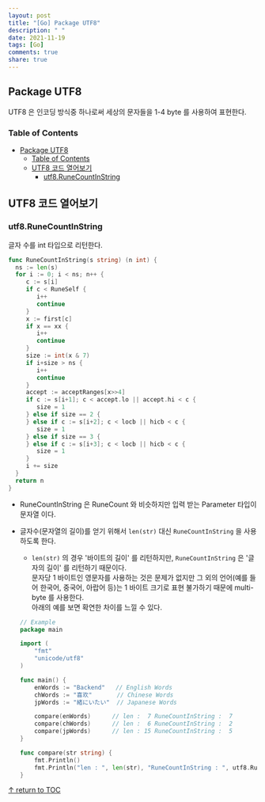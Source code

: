```yaml
---
layout: post
title: "[Go] Package UTF8"
description: " "
date: 2021-11-19
tags: [Go]
comments: true
share: true
---
```


## Package UTF8  
UTF8 은 인코딩 방식중 하나로써 세상의 문자들을 1-4 byte 를 사용하여 표현한다.

### Table of Contents
- [Package UTF8](#package-utf8)
    - [Table of Contents](#table-of-contents)
  - [UTF8 코드 열어보기](#utf8-코드-열어보기)
    - [utf8.RuneCountInString](#utf8runecountinstring)


## UTF8 코드 열어보기

### utf8.RuneCountInString
글자 수를 int 타입으로 리턴한다.
```go
func RuneCountInString(s string) (n int) {
  ns := len(s)
  for i := 0; i < ns; n++ {
     c := s[i]
     if c < RuneSelf {
        i++
        continue
     }
     x := first[c]
     if x == xx {
        i++ 
        continue
     }
     size := int(x & 7)
     if i+size > ns {
        i++ 
        continue
     }
     accept := acceptRanges[x>>4]
     if c := s[i+1]; c < accept.lo || accept.hi < c {
        size = 1
     } else if size == 2 {
     } else if c := s[i+2]; c < locb || hicb < c {
        size = 1
     } else if size == 3 {
     } else if c := s[i+3]; c < locb || hicb < c {
        size = 1
     }
     i += size
  }
  return n
}
```
* RuneCountInString 은 RuneCount 와 비슷하지만 입력 받는 Parameter 타입이 문자열 이다. 

* 글자수(문자열의 길이)를 얻기 위해서 ```len(str)``` 대신 ```RuneCountInString``` 을 사용하도록 한다.
    * ```len(str)``` 의 경우 '바이트의 길이' 를 리턴하지만, ```RuneCountInString``` 은 '글자의 길이' 를 리턴하기 때문이다.  
   문자당 1 바이트인 영문자를 사용하는 것은 문제가 없지만 그 외의 언어(예를 들어 한국어, 중국어, 아랍어 등)는 1 바이트 크기로 표현 불가하기 때문에 multi-byte 를 사용한다.  
   아래의 예를 보면 확연한 차이를 느낄 수 있다.
    ```go
    // Example 
    package main

    import (
        "fmt"
        "unicode/utf8"
    )

    func main() {
        enWords := "Backend"   // English Words
        chWords := "喜欢"       // Chinese Words
        jpWords := "緒にいたい"  // Japanese Words

        compare(enWords)      // len :  7 RuneCountInString :  7
        compare(chWords)      // len :  6 RuneCountInString :  2
        compare(jpWords)      // len : 15 RuneCountInString :  5
    }

    func compare(str string) {
        fmt.Println()
        fmt.Println("len : ", len(str), "RuneCountInString : ", utf8.RuneCountInString(str))
    }
    ```

[↑ return to TOC](#table-of-contents)